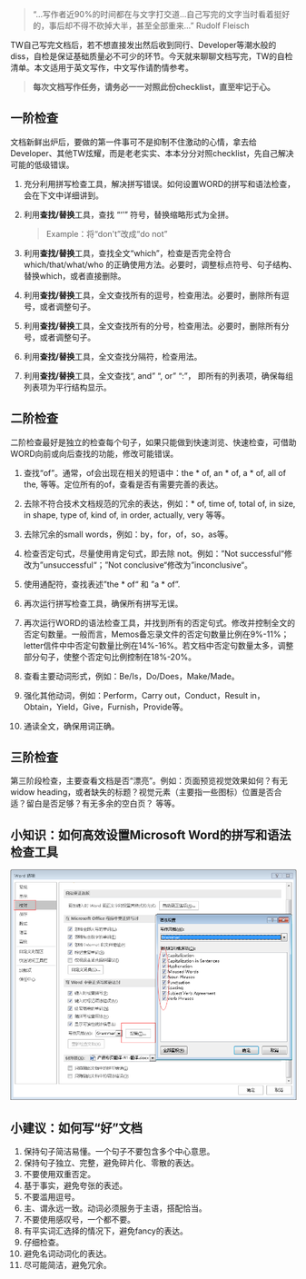 

> “...写作者近90%的时间都在与文字打交道...自己写完的文字当时看着挺好的，事后却不得不砍掉大半，甚至全部重来...” Rudolf Fleisch

TW自己写完文档后，若不想直接发出然后收到同行、Developer等潮水般的diss，自检是保证基础质量必不可少的环节。今天就来聊聊文档写完，TW的自检清单。本文适用于英文写作，中文写作请酌情参考。

> **每次文档写作任务，请务必一一对照此份checklist，直至牢记于心。**

## 一阶检查

文档新鲜出炉后，要做的第一件事可不是抑制不住激动的心情，拿去给Developer、其他TW炫耀，而是老老实实、本本分分对照checklist，先自己解决可能的低级错误。

1. 充分利用拼写检查工具，解决拼写错误。如何设置WORD的拼写和语法检查，会在下文中详细讲到。

2. 利用**查找/替换**工具，查找 “‘’” 符号，替换缩略形式为全拼。

   > Example：将“don't”改成“do not”

3. 利用**查找/替换**工具，查找全文“which”，检查是否完全符合 which/that/what/who 的正确使用方法。必要时，调整标点符号、句子结构、替换which，或者直接删除。

4. 利用**查找/替换**工具，全文查找所有的逗号，检查用法。必要时，删除所有逗号，或者调整句子。

5. 利用**查找/替换**工具，全文查找所有的分号，检查用法。必要时，删除所有分号，或者调整句子。

6. 利用**查找/替换**工具，全文查找分隔符，检查用法。

7. 利用**查找/替换**工具，全文查找“, and” “, or” “:”， 即所有的列表项，确保每组列表项为平行结构显示。

## 二阶检查

二阶检查最好是独立的检查每个句子，如果只能做到快速浏览、快速检查，可借助WORD向前或向后查找的功能，修改可能错误。

1. 查找“of”。通常，of会出现在相关的短语中：the \* of, an \* of, a \* of, all of the, 等等。定位所有的of，查看是否有需要完善的表达。
2. 去除不符合技术文档规范的冗余的表达，例如：\* of, time of, total of, in size, in shape, type of, kind of, in order, actually, very 等等。
3. 去除冗余的small words，例如：by，for，of，so，as等。
4. 检查否定句式，尽量使用肯定句式，即去除 not。例如：”Not successful“修改为”unsuccessful“；”Not conclusive“修改为”inconclusive“。
5. 使用通配符，查找表述”the \* of“ 和 ”a \* of”.
6. 再次运行拼写检查工具，确保所有拼写无误。
7. 再次运行WORD的语法检查工具，并找到所有的否定句式。修改并控制全文的否定句数量。一般而言，Memos备忘录文件的否定句数量比例在9%-11%；letter信件中中否定句数量比例在14%-16%。若文档中否定句数量太多，调整部分句子，使整个否定句比例控制在18%-20%。 

8. 查看主要动词形式，例如：Be/Is，Do/Does，Make/Made。
9. 强化其他动词，例如：Perform，Carry out，Conduct，Result in，Obtain，Yield，Give，Furnish，Provide等。
10. 通读全文，确保用词正确。

## 三阶检查

第三阶段检查，主要查看文档是否“漂亮”。例如：页面预览视觉效果如何？有无widow heading，或者缺失的标题？视觉元素（主要指一些图标）位置是否合适？留白是否足够？有无多余的空白页？ 等等。

## 小知识：如何高效设置Microsoft Word的拼写和语法检查工具

![](../images/word-spell-gramma-check.png)

## 小建议：如何写“好”文档

1. 保持句子简洁易懂。一个句子不要包含多个中心意思。
2. 保持句子独立、完整，避免碎片化、零散的表达。
3. 不要使用双重否定。
4. 基于事实，避免夸张的表述。
5. 不要滥用逗号。
6. 主、谓永远一致。动词必须服务于主语，搭配恰当。
7. 不要使用感叹号，一个都不要。
8. 有平实词汇选择的情况下，避免fancy的表达。
9. 仔细检查。
10. 避免名词动词化的表达。
11. 尽可能简洁，避免冗余。
